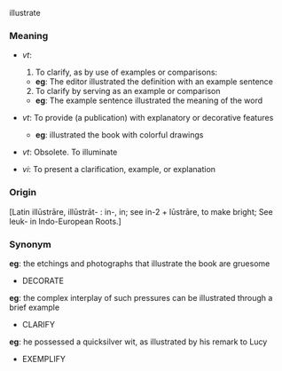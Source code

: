 illustrate
### Meaning
+ _vt_:
   1. To clarify, as by use of examples or comparisons:
    + __eg__: The editor illustrated the definition with an example sentence
   2. To clarify by serving as an example or comparison
    + __eg__: The example sentence illustrated the meaning of the word
+ _vt_: To provide (a publication) with explanatory or decorative features
    + __eg__: illustrated the book with colorful drawings
+ _vt_: Obsolete. To illuminate

+ _vi_: To present a clarification, example, or explanation

### Origin

[Latin illūstrāre, illūstrāt- : in-, in; see in-2 + lūstrāre, to make bright; See leuk- in Indo-European Roots.]

### Synonym

__eg__: the etchings and photographs that illustrate the book are gruesome

+ DECORATE

__eg__: the complex interplay of such pressures can be illustrated through a brief example

+ CLARIFY

__eg__: he possessed a quicksilver wit, as illustrated by his remark to Lucy

+ EXEMPLIFY


